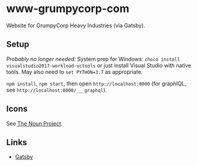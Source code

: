 # www-grumpycorp-com
Website for GrumpyCorp Heavy Industries (via Gatsby).

## Setup
*Probably no longer needed:* System prep for Windows: `choco install visualstudio2017-workload-vctools` or just install Visual Studio with native tools. May also need to `set PYTHON=3.7` as appropriate.

`npm install`, `npm start`, then open `http://localhost:8000` (for graphIQL, see `http://localhost:8000/___graphql`).

## Icons
See [The Noun Project](https://thenounproject.com/).

## Links
- [Gatsby](https://www.gatsbyjs.org)

